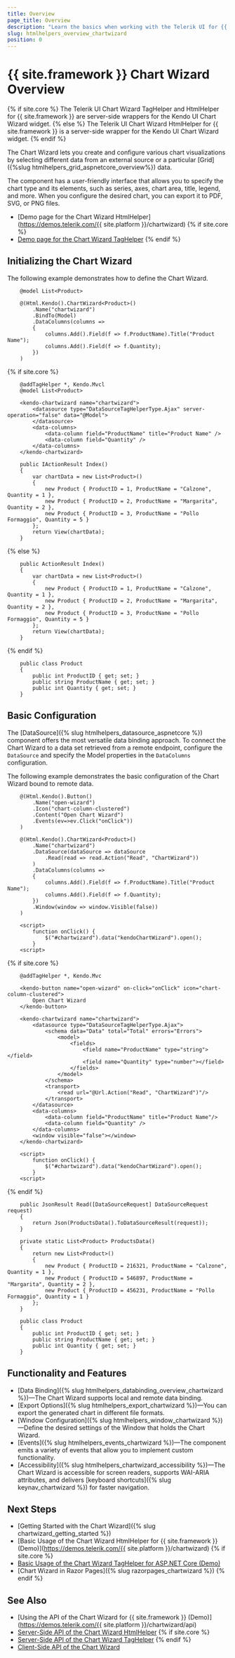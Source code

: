 ```yaml
---
title: Overview
page_title: Overview
description: "Learn the basics when working with the Telerik UI for {{ site.framework }} Chart Wizard component and how to initialize it."
slug: htmlhelpers_overview_chartwizard
position: 0
---
```


# {{ site.framework }} Chart Wizard Overview

{% if site.core %}
The Telerik UI Chart Wizard TagHelper and HtmlHelper for {{ site.framework }} are server-side wrappers for the Kendo UI Chart Wizard widget.
{% else %}
The Telerik UI Chart Wizard HtmlHelper for {{ site.framework }} is a server-side wrapper for the Kendo UI Chart Wizard widget.
{% endif %}

The Chart Wizard lets you create and configure various chart visualizations by selecting different data from an external source or a particular [Grid]({%slug htmlhelpers_grid_aspnetcore_overview%}) data. 

The component has a user-friendly interface that allows you to specify the chart type and its elements, such as series, axes, chart area, title, legend, and more. When you configure the desired chart, you can export it to PDF, SVG, or PNG files.

* [Demo page for the Chart Wizard HtmlHelper](https://demos.telerik.com/{{ site.platform }}/chartwizard)
{% if site.core %}
* [Demo page for the Chart Wizard TagHelper](https://demos.telerik.com/aspnet-core/chartwizard)
{% endif %}

## Initializing the Chart Wizard

The following example demonstrates how to define the Chart Wizard.

```HtmlHelper
    @model List<Product>

    @(Html.Kendo().ChartWizard<Product>()
        .Name("chartwizard")
        .BindTo(Model)
        .DataColumns(columns =>
        {
            columns.Add().Field(f => f.ProductName).Title("Product Name");
            columns.Add().Field(f => f.Quantity);
        })
    )
```
{% if site.core %}
```TagHelper
    @addTagHelper *, Kendo.Mvcl
    @model List<Product>

    <kendo-chartwizard name="chartwizard">
        <datasource type="DataSourceTagHelperType.Ajax" server-operation="false" data="@Model">
        </datasource>
        <data-columns>
            <data-column field="ProductName" title="Product Name" />
            <data-column field="Quantity" />
        </data-columns>
    </kendo-chartwizard>
```
```Controller
    public IActionResult Index()
    {
        var chartData = new List<Product>()
        {
            new Product { ProductID = 1, ProductName = "Calzone",  Quantity = 1 },
            new Product { ProductID = 2, ProductName = "Margarita", Quantity = 2 },
            new Product { ProductID = 3, ProductName = "Pollo Formaggio", Quantity = 5 }
        };
        return View(chartData);
    }
```
{% else %}
```Controller
    public ActionResult Index()
    {
        var chartData = new List<Product>()
        {
            new Product { ProductID = 1, ProductName = "Calzone",  Quantity = 1 },
            new Product { ProductID = 2, ProductName = "Margarita", Quantity = 2 },
            new Product { ProductID = 3, ProductName = "Pollo Formaggio", Quantity = 5 }
        };
        return View(chartData);
    }
```
{% endif %}
```Model
    public class Product
    {
        public int ProductID { get; set; }
        public string ProductName { get; set; }
        public int Quantity { get; set; }
    }
```

## Basic Configuration

The [DataSource]({% slug htmlhelpers_datasource_aspnetcore %}) component offers the most versatile data binding approach. To connect the Chart Wizard to a data set retrieved from a remote endpoint, configure the `DataSource` and specify the Model properties in the `DataColumns` configuration.

The following example demonstrates the basic configuration of the Chart Wizard bound to remote data.

```HtmlHelper
    @(Html.Kendo().Button()
        .Name("open-wizard")
        .Icon("chart-column-clustered")
        .Content("Open Chart Wizard")
        .Events(ev=>ev.Click("onClick"))
    )

    @(Html.Kendo().ChartWizard<Product>()
        .Name("chartwizard")
        .DataSource(dataSource => dataSource
            .Read(read => read.Action("Read", "ChartWizard"))
        )
        .DataColumns(columns =>
        {
            columns.Add().Field(f => f.ProductName).Title("Product Name");
            columns.Add().Field(f => f.Quantity);
        })
        .Window(window => window.Visible(false))
    )

    <script>
        function onClick() {
            $("#chartwizard").data("kendoChartWizard").open();
        }
    <script>
```
{% if site.core %}
```TagHelper
    @addTagHelper *, Kendo.Mvc

    <kendo-button name="open-wizard" on-click="onClick" icon="chart-column-clustered">
        Open Chart Wizard
    </kendo-button>

    <kendo-chartwizard name="chartwizard">
        <datasource type="DataSourceTagHelperType.Ajax">
            <schema data="Data" total="Total" errors="Errors">
                <model>
                    <fields>
                        <field name="ProductName" type="string"></field>
                        <field name="Quantity" type="number"></field>
                    </fields>
                </model>
            </schema>
            <transport>
                <read url="@Url.Action("Read", "ChartWizard")"/>
            </transport>
        </datasource>
        <data-columns>
            <data-column field="ProductName" title="Product Name"/>
            <data-column field="Quantity" />
        </data-columns>
        <window visible="false"></window>
    </kendo-chartwizard>

    <script>
        function onClick() {
            $("#chartwizard").data("kendoChartWizard").open();
        }
    <script>
```
{% endif %}
```Controller
    public JsonResult Read([DataSourceRequest] DataSourceRequest request)
    {
        return Json(ProductsData().ToDataSourceResult(request));
    }

    private static List<Product> ProductsData()
    {
        return new List<Product>()
        {
            new Product { ProductID = 216321, ProductName = "Calzone", Quantity = 1 },
            new Product { ProductID = 546897, ProductName = "Margarita", Quantity = 2 },
            new Product { ProductID = 456231, ProductName = "Pollo Formaggio", Quantity = 1 }
        };
    }
```
```Model
    public class Product
    {
        public int ProductID { get; set; }
        public string ProductName { get; set; }
        public int Quantity { get; set; }
    }
```

## Functionality and Features

* [Data Binding]({% slug htmlhelpers_databinding_overview_chartwizard %})&mdash;The Chart Wizard supports local and remote data binding.
* [Export Options]({% slug htmlhelpers_export_chartwizard %})&mdash;You can export the generated chart in different file formats.
* [Window Configuration]({% slug htmlhelpers_window_chartwizard %})&mdash;Define the desired settings of the Window that holds the Chart Wizard.
* [Events]({% slug htmlhelpers_events_chartwizard %})&mdash;The component emits a variety of events that allow you to implement custom functionality.
* [Accessibility]({% slug htmlhelpers_chartwizard_accessibility %})&mdash;The Chart Wizard is accessible for screen readers, supports WAI-ARIA attributes, and delivers [keyboard shortcuts]({% slug keynav_chartwizard %}) for faster navigation.

## Next Steps

* [Getting Started with the Chart Wizard]({% slug chartwizard_getting_started %})
* [Basic Usage of the Chart Wizard HtmlHelper for {{ site.framework }} (Demo)](https://demos.telerik.com/{{ site.platform }}/chartwizard)
{% if site.core %}
* [Basic Usage of the Chart Wizard TagHelper for ASP.NET Core (Demo)](https://demos.telerik.com/aspnet-core/chartwizard)
* [Chart Wizard in Razor Pages]({% slug razorpages_chartwizard %})
{% endif %}

## See Also

* [Using the API of the Chart Wizard for {{ site.framework }} (Demo)](https://demos.telerik.com/{{ site.platform }}/chartwizard/api)
* [Server-Side API of the Chart Wizard HtmlHelper](/api/chartwizard)
{% if site.core %}
* [Server-Side API of the Chart Wizard TagHelper](/api/taghelpers/chartwizard)
{% endif %}
* [Client-Side API of the Chart Wizard](https://docs.telerik.com/kendo-ui/api/javascript/ui/chartwizard)
